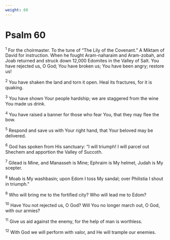 ```yaml
---
weight: 60
---
```


# Psalm 60

<sup>1</sup> For the choirmaster. To the tune of “The Lily of the Covenant.” A Miktam of David for instruction. When he fought Aram-naharaim and Aram-zobah, and Joab returned and struck down 12,000 Edomites in the Valley of Salt. You have rejected us, O God; You have broken us; You have been angry; restore us! 

<sup>2</sup> You have shaken the land and torn it open. Heal its fractures, for it is quaking. 

<sup>3</sup> You have shown Your people hardship; we are staggered from the wine You made us drink. 

<sup>4</sup> You have raised a banner for those who fear You, that they may flee the bow. 

<sup>5</sup> Respond and save us with Your right hand, that Your beloved may be delivered. 

<sup>6</sup> God has spoken from His sanctuary: “I will triumph! I will parcel out Shechem and apportion the Valley of Succoth. 

<sup>7</sup> Gilead is Mine, and Manasseh is Mine; Ephraim is My helmet, Judah is My scepter. 

<sup>8</sup> Moab is My washbasin; upon Edom I toss My sandal; over Philistia I shout in triumph.” 

<sup>9</sup> Who will bring me to the fortified city? Who will lead me to Edom? 

<sup>10</sup> Have You not rejected us, O God? Will You no longer march out, O God, with our armies? 

<sup>11</sup> Give us aid against the enemy, for the help of man is worthless. 

<sup>12</sup> With God we will perform with valor, and He will trample our enemies. 


